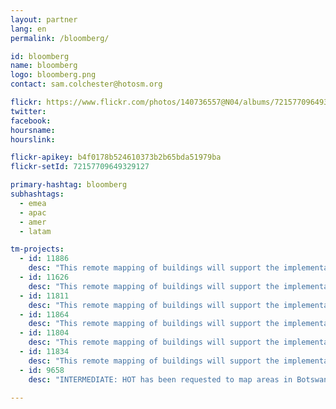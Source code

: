 ```yaml
---
layout: partner
lang: en
permalink: /bloomberg/

id: bloomberg
name: bloomberg
logo: bloomberg.png
contact: sam.colchester@hotosm.org

flickr: https://www.flickr.com/photos/140736557@N04/albums/72157709649329127
twitter: 
facebook: 
hoursname:
hourslink:

flickr-apikey: b4f0178b524610373b2b65bda51979ba
flickr-setId: 72157709649329127

primary-hashtag: bloomberg
subhashtags:
  - emea
  - apac
  - amer
  - latam

tm-projects:
  - id: 11886
    desc: "This remote mapping of buildings will support the implementation of planned activities and largely the generation of data for humanitarian activities in the identified provinces."
  - id: 11626
    desc: "This remote mapping of buildings will support the implementation of planned activities and largely the generation of data for humanitarian activities in the identified provinces."
  - id: 11811
    desc: "This remote mapping of buildings will support the implementation of planned activities and largely the generation of data for humanitarian activities in the identified provinces."
  - id: 11864
    desc: "This remote mapping of buildings will support the implementation of planned activities and largely the generation of data for humanitarian activities in the identified provinces."
  - id: 11804
    desc: "This remote mapping of buildings will support the implementation of planned activities and largely the generation of data for humanitarian activities in the identified provinces."
  - id: 11834
    desc: "This remote mapping of buildings will support the implementation of planned activities and largely the generation of data for humanitarian activities in the identified provinces."
  - id: 9658
    desc: "INTERMEDIATE: HOT has been requested to map areas in Botswana susceptible to, or identified as impacted, by the COVID-19 outbreak. Please join our global effort to help control this disease by mapping on this project."

---
```

